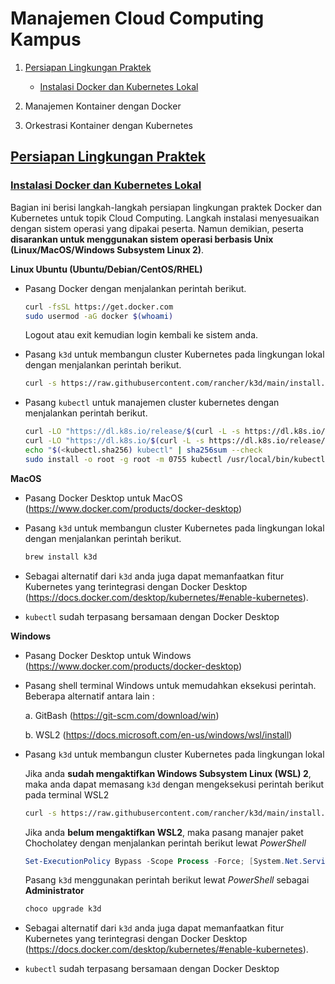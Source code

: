 # Manajemen Cloud Computing Kampus
1. [Persiapan Lingkungan Praktek](https://github.com/bhawiyuga/idren-workshop-2021/tree/main/cloud#persiapan-lingkungan-praktek) 
    - [Instalasi Docker dan Kubernetes Lokal](https://github.com/bhawiyuga/idren-workshop-2021/tree/main/cloud#instalasi-docker-dan-kubernetes-lokal)

2. Manajemen Kontainer dengan Docker

3. Orkestrasi Kontainer dengan Kubernetes

## [Persiapan Lingkungan Praktek](#prepare)
### [Instalasi Docker dan Kubernetes Lokal](#install-docker-kube-local)
Bagian ini berisi langkah-langkah persiapan lingkungan praktek Docker dan Kubernetes untuk topik Cloud Computing. Langkah instalasi menyesuaikan dengan sistem operasi yang dipakai peserta. Namun demikian, peserta **disarankan untuk menggunakan sistem operasi berbasis Unix (Linux/MacOS/Windows Subsystem Linux 2)**.

**Linux Ubuntu (Ubuntu/Debian/CentOS/RHEL)**

- Pasang Docker dengan menjalankan perintah berikut. 

    ```bash 
    curl -fsSL https://get.docker.com 
    sudo usermod -aG docker $(whoami)
    ```

    Logout atau exit kemudian login kembali ke sistem anda.

- Pasang ```k3d``` untuk membangun cluster Kubernetes pada lingkungan lokal dengan menjalankan perintah berikut.

    ```bash
    curl -s https://raw.githubusercontent.com/rancher/k3d/main/install.sh | bash
    ```

- Pasang ```kubectl``` untuk manajemen cluster kubernetes dengan menjalankan perintah berikut.

    ```bash
    curl -LO "https://dl.k8s.io/release/$(curl -L -s https://dl.k8s.io/release/stable.txt)/bin/linux/amd64/kubectl"
    curl -LO "https://dl.k8s.io/$(curl -L -s https://dl.k8s.io/release/stable.txt)/bin/linux/amd64/kubectl.sha256"
    echo "$(<kubectl.sha256) kubectl" | sha256sum --check
    sudo install -o root -g root -m 0755 kubectl /usr/local/bin/kubectl
    ```

**MacOS**

- Pasang Docker Desktop untuk MacOS (https://www.docker.com/products/docker-desktop)


- Pasang ```k3d``` untuk membangun cluster Kubernetes pada lingkungan lokal dengan menjalankan perintah berikut.

    ```bash
    brew install k3d
    ```

- Sebagai alternatif dari ```k3d``` anda juga dapat memanfaatkan fitur Kubernetes yang terintegrasi dengan Docker Desktop (https://docs.docker.com/desktop/kubernetes/#enable-kubernetes).

- ```kubectl``` sudah terpasang bersamaan dengan Docker Desktop

**Windows**

- Pasang Docker Desktop untuk Windows (https://www.docker.com/products/docker-desktop)

- Pasang shell terminal Windows untuk memudahkan eksekusi perintah. Beberapa alternatif antara lain : 

    a. GitBash (https://git-scm.com/download/win)
    
    b. WSL2 (https://docs.microsoft.com/en-us/windows/wsl/install)

- Pasang ```k3d``` untuk membangun cluster Kubernetes pada lingkungan lokal
    
    Jika anda **sudah mengaktifkan Windows Subsystem Linux (WSL) 2**, maka anda dapat memasang ```k3d``` dengan mengeksekusi perintah berikut pada terminal WSL2
    ```bash
    curl -s https://raw.githubusercontent.com/rancher/k3d/main/install.sh | bash
    ```

    Jika anda **belum mengaktifkan WSL2**, maka pasang manajer paket Chocholatey dengan menjalankan perintah berikut lewat *PowerShell*

    ```powershell
    Set-ExecutionPolicy Bypass -Scope Process -Force; [System.Net.ServicePointManager]::SecurityProtocol = [System.Net.ServicePointManager]::SecurityProtocol -bor 3072; iex ((New-Object System.Net.WebClient).DownloadString('https://community.chocolatey.org/install.ps1'))
    ```

    Pasang ```k3d``` menggunakan perintah berikut lewat *PowerShell* sebagai **Administrator**

    ```powershell
    choco upgrade k3d
    ```

- Sebagai alternatif dari ```k3d``` anda juga dapat memanfaatkan fitur Kubernetes yang terintegrasi dengan Docker Desktop (https://docs.docker.com/desktop/kubernetes/#enable-kubernetes).

- ```kubectl``` sudah terpasang bersamaan dengan Docker Desktop
